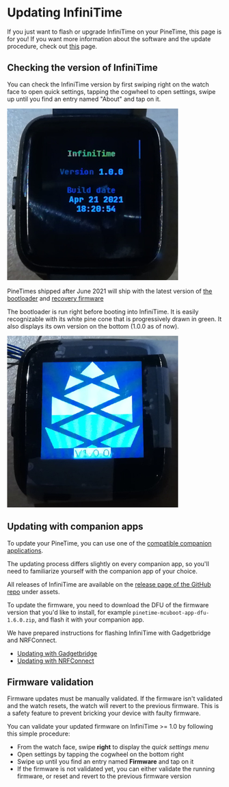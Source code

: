 # Updating InfiniTime

If you just want to flash or upgrade InfiniTime on your PineTime, this page is for you! If you want more information about the software and the update procedure, check out [this](/doc/gettingStarted/about-software.md) page.

## Checking the version of InfiniTime

You can check the InfiniTime version by first swiping right on the watch face to open quick settings, tapping the cogwheel to open settings, swipe up until you find an entry named "About" and tap on it.

![InfiniTime 1.0 version](version-1.0.jpg)

PineTimes shipped after June 2021 will ship with the latest version of [the bootloader](https://github.com/JF002/pinetime-mcuboot-bootloader/releases/tag/1.0.0) and [recovery firmware](https://github.com/InfiniTimeOrg/InfiniTime/releases/tag/0.14.1)

The bootloader is run right before booting into InfiniTime. It is easily recognizable with its white pine cone that is progressively drawn in green. It also displays its own version on the bottom (1.0.0 as of now).

![Bootloader 1.0](bootloader-1.0.jpg)

## Updating with companion apps

To update your PineTime, you can use one of the [compatible companion applications](/README.md#companion-apps).

The updating process differs slightly on every companion app, so you'll need to familiarize yourself with the companion app of your choice.

All releases of InfiniTime are available on the [release page of the GitHub repo](https://github.com/InfiniTimeOrg/InfiniTime/releases) under assets.

To update the firmware, you need to download the DFU of the firmware version that you'd like to install, for example `pinetime-mcuboot-app-dfu-1.6.0.zip`, and flash it with your companion app.

We have prepared instructions for flashing InfiniTime with Gadgetbridge and NRFConnect.

- [Updating with Gadgetbridge](/doc/gettingStarted/ota-gadgetbridge.md)
- [Updating with NRFConnect](/doc/gettingStarted/ota-nrfconnect.md)

## Firmware validation

Firmware updates must be manually validated. If the firmware isn't validated and the watch resets, the watch will revert to the previous firmware. This is a safety feature to prevent bricking your device with faulty firmware.

You can validate your updated firmware on InfiniTime >= 1.0 by following this simple procedure:

- From the watch face, swipe **right** to display the *quick settings menu*
- Open settings by tapping the cogwheel on the bottom right
- Swipe up until you find an entry named **Firmware** and tap on it
- If the firmware is not validated yet, you can either validate the running firmware, or reset and revert to the previous firmware version
